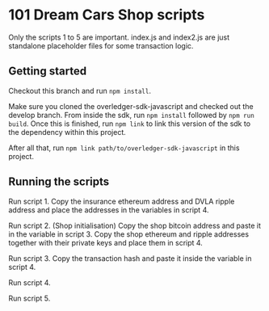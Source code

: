 # 101 Dream Cars Shop scripts

Only the scripts 1 to 5 are important. index.js and index2.js are just standalone placeholder files for some transaction logic.

## Getting started

Checkout this branch and run `npm install`.

Make sure you cloned the overledger-sdk-javascript and checked out the develop branch. From inside the sdk, run `npm install` followed by `npm run build`. Once this is finished, run `npm link` to link this version of the sdk to the dependency within this project.

After all that, run `npm link path/to/overledger-sdk-javascript` in this project.

## Running the scripts

Run script 1. Copy the insurance ethereum address and DVLA ripple address and place the addresses in the variables in script 4.

Run script 2. (Shop initialisation) Copy the shop bitcoin address and paste it in the variable in script 3. Copy the shop ethereum and ripple addresses together with their private keys and place them in script 4.

Run script 3.  Copy the transaction hash and paste it inside the variable in script 4.

Run script 4.

Run script 5.
